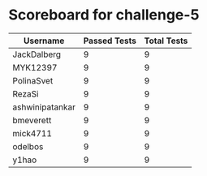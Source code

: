 # Scoreboard for challenge-5
| Username   | Passed Tests | Total Tests |
|------------|--------------|-------------|
| JackDalberg | 9 | 9 |
| MYK12397 | 9 | 9 |
| PolinaSvet | 9 | 9 |
| RezaSi | 9 | 9 |
| ashwinipatankar | 9 | 9 |
| bmeverett | 9 | 9 |
| mick4711 | 9 | 9 |
| odelbos | 9 | 9 |
| y1hao | 9 | 9 |
